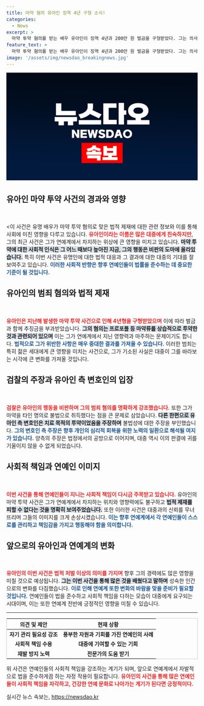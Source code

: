 ```yaml
---
title: 마약 혐의 유아인 징역 4년 구형 소식!
categories:
  - News
excerpt: >
  마약 투약 혐의를 받는 배우 유아인이 징역 4년과 200만 원 벌금을 구형받았다. 그는 의사를 속여 마약을 불법으로 취득하고, 범행 은폐를 시도한 사실이 드러났다. 유아인은 반성하고 성숙한 인간으로 살겠다며 사죄했다.
feature_text: >
  마약 투약 혐의를 받는 배우 유아인이 징역 4년과 200만 원 벌금을 구형받았다. 그는 의사를 속여 마약을 불법으로 취득하고, 범행 은폐를 시도한 사실이 드러났다. 유아인은 반성하고 성숙한 인간으로 살겠다며 사죄했다.
image: '/assets/img/newsdao_breakingnews.jpg'
---
```


<p><img src="/assets/img/newsdao_breakingnews.jpg" alt="koreaapp 속보" /></p>

<h2 data-ke-size="size26">유아인 마약 투약 사건의 경과와 영향</h2>

<p data-ke-size="size16">&nbsp;</p>

<p>&lt;이 사건은 유명 배우가 마약 투약 혐의로 맞은 법적 제재에 대한 관련 정보와 이를 통해 사회에 미친 영향을 다루고 있습니다. <b><span style="color: #ee2323;">유아인이라는 이름은 많은 대중에게 친숙하지만</span></b>, 그의 최근 사건은 그가 연예계에서 차지하는 위상에 큰 영향을 미치고 있습니다. <b><span style="background-color: #21538527;">마약 투약에 대한 사회적 인식은 그 어느 때보다 높아진 지금, 그의 행동은 비판의 도마에 올라있습니다.</span></b> 특히 이번 사건은 유명인에 대한 법적 대응과 그 결과에 대한 대중의 기대를 잘 보여주고 있습니다. <b><span style="color: #1a5490;">이러한 사회적 반향은 향후 연예인들이 법률을 준수하는 데 중요한 기준이 될 것입니다.</span></b></p></p>

<h2 data-ke-size="size26">유아인의 범죄 혐의와 법적 제재</h2>

<p data-ke-size="size16">&nbsp;</p>

<p><b><span style="color: #ee2323;">유아인은 지난해 발생한 마약 투약 사건으로 인해 4년형을 구형받았으며</span></b> 이에 따라 벌금과 함께 추징금을 부과받았습니다. <b><span style="background-color: #21538527;">그의 혐의는 프로포폴 등 마약류를 상습적으로 투약한 것과 관련되어 있으며</span></b> 이는 그가 연예계에서 지닌 영향력과 마주하는 문제이기도 합니다. <b><span style="color: #1a5490;">법적으로 그가 위반한 사항은 매우 중대한 결과를 가져올 수 있습니다.</span></b> 이러한 범죄는 특히 젊은 세대에게 큰 영향을 미치는 사건으로, 그가 기소된 사실은 대중이 그를 바라보는 시각에 큰 변화를 가져올 것입니다.</p>

<h2 data-ke-size="size26">검찰의 주장과 유아인 측 변호인의 입장</h2>

<p data-ke-size="size16">&nbsp;</p>

<p><b><span style="color: #ee2323;">검찰은 유아인의 행동을 비판하며 그의 범죄 혐의를 명확하게 강조했습니다.</span></b> 또한 그가 마약을 타인 명의로 불법으로 취득했다는 점을 큰 문제로 삼았습니다. <b><span style="background-color: #21538527;">다른 한편으로 유아인 측 변호인은 치료 목적의 투약이었음을 주장하며</span></b> 불법성에 대한 주장을 부인했습니다. <b><span style="color: #1a5490;">그의 변호인 측 주장은 향후 개인의 심리적 회복을 위한 노력의 일환으로 해석될 여지가 있습니다.</span></b> 양측의 주장은 법정에서의 공방으로 이어지며, 대중 역시 이의 판결에 귀를 기울이지 않을 수 없게 되었습니다.</p>

<h2 data-ke-size="size26">사회적 책임과 연예인 이미지</h2>

<p data-ke-size="size16">&nbsp;</p>

<p><b><span style="color: #ee2323;">이번 사건을 통해 연예인들이 지니는 사회적 책임이 다시금 주목받고 있습니다.</span></b> 유아인의 마약 투약 사건은 그가 연예계에서 차지하는 위치와 영향력에도 불구하고 <b><span style="background-color: #21538527;">법적 제재를 피할 수 없다는 것을 명확히 보여주었습니다.</span></b> 또한 이러한 사건은 대중과의 신뢰를 무너뜨리며 그들의 이미지를 크게 손상시켰습니다. <b><span style="color: #1a5490;">이는 향후 연예계에서 각 연예인들이 스스로를 관리하고 책임감을 가지고 행동해야 함을 의미합니다.</span></b></p>

<h2 data-ke-size="size26">앞으로의 유아인과 연예계의 변화</h2>

<p data-ke-size="size16">&nbsp;</p>

<p><b><span style="color: #ee2323;">유아인의 이번 사건은 법적 처벌 이상의 의미를 가지며</span></b> 향후 그의 경력에도 많은 영향을 미칠 것으로 예상됩니다. <b><span style="background-color: #21538527;">그는 이번 사건을 통해 많은 것을 배웠다고 말하며</span></b> 성숙한 인간으로의 변화를 다짐했습니다. <b><span style="color: #1a5490;">이로 인해 연예계 또한 변화의 바람을 맞을 준비가 필요할 것입니다.</span></b> 연예인들이 법을 준수하고 사회적 책임을 다하는 모습이 대중에게 요구되는 시대이며, 이는 또한 연예계 전반에 긍정적인 영향을 미칠 수 있습니다.</p>

<hr>

<table style="width: 100%; border: 1px solid #ccc;">
    <thead>
        <tr>
            <th style="text-align: center;"><b>의견 및 제안</b></th>
            <th style="text-align: center;"><b>현재 상황</b></th>
        </tr>
    </thead>
    <tbody>
        <tr>
            <td style="text-align: center; height: 17px;"><b>자기 관리 필요성 강조</b></td>
            <td style="text-align: center; height: 17px;"><b>풍부한 자원과 기회를 가진 연예인의 사례</b></td>
        </tr>
        <tr>
            <td style="text-align: center; height: 17px;"><b>사회적 책임 수용</b></td>
            <td style="text-align: center; height: 17px;"><b>대중에 기여할 수 있는 기회</b></td>
        </tr>
        <tr>
            <td style="text-align: center; height: 17px;"><b>재발 방지 노력</b></td>
            <td style="text-align: center; height: 17px;"><b>전문가의 도움 받기</b></td>
        </tr>
    </tbody>
</table>

<p data-ke-size="size16">위 사건은 연예인들의 사회적 책임을 강조하는 계기가 되며, 앞으로 연예계에서 자발적으로 법을 준수하게끔 하는 자정 작용이 필요합니다. <b><span style="color: #ee2323;">유아인의 사건을 통해 많은 연예인들이 사회적 책임을 자각하고, 건강한 연예 문화로 나아가는 계기가 된다면 긍정적이다.</span></b></p>
실시간 뉴스 속보는, <a href="https://newsdao.kr" rel="dofollow">https://newsdao.kr</a>


